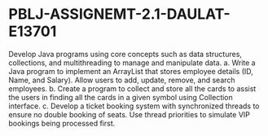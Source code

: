 # PBLJ-ASSIGNEMT-2.1-DAULAT-E13701
Develop Java programs using core concepts such as data structures, collections, and multithreading to manage and manipulate data.
a. Write a Java program to implement an ArrayList that stores employee details (ID, Name, and Salary). Allow users to add, update, remove, and search employees.
b. Create a program to collect and store all the cards to assist the users in finding all the cards in a given symbol using Collection interface.
c. Develop a ticket booking system with synchronized threads to ensure no double booking of seats. Use thread priorities to simulate VIP bookings being processed first.

